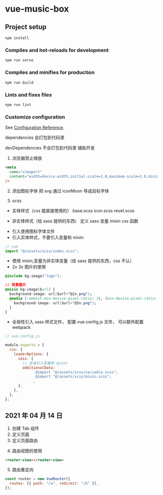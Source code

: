 # vue-music-box

## Project setup

```
npm install
```

### Compiles and hot-reloads for development

```
npm run serve
```

### Compiles and minifies for production

```
npm run build
```

### Lints and fixes files

```
npm run lint
```

### Customize configuration

See [Configuration Reference](https://cli.vuejs.org/config/).

dependencies 会打包到代码里

devDependencies 不会打包到代码里 辅助开发

1. 浏览器禁止缩放

```html
<meta
  name="viewport"
  content="width=device-width,initial-scale=1.0,maximum-scale=1.0,minimum-scale=1.0,user-scalable=no"
/>
```

2. 添加图标字体
   把 svg 通过 iconMoon 导成目标字体

3. scss

- 实体样式（css 能直接使用的）
  base.scss
  icon.scss
  reset.scss

- 非实体样式（给 sass 提供的东西）
  定义 sass 变量
  mixin css 函数

* 引入使用图标字体文件
* 引入实体样式，不要引入变量和 mixin

```js
// vue
import "@/assets/scss/index.scss";
```

- 使用 mixin,变量为非实体变量（给 sass 提供的东西，css 不认）
- 2x 3x 图片的使用

```css
@include bg-image("logo");
```

```css
// 背景图片
@mixin bg-image($url) {
  background-image: url($url+"@2x.png");
  @media (-webkit-min-device-pixel-ratio: 3), (min-device-pixel-ratio: 3) {
    background-image: url($url+"@3x.png");
  }
}
```

- 全局性引入 sass 样式文件，
  配置 vue.config.js 文件，
  可以额外配置 webpack

```js
// vue.config.js

module.exports = {
  css: {
    loaderOptions: {
      sass: {
        // 全局引入变量和 mixin
        additionalData: `
              @import "@/assets/scss/variable.scss";
              @import "@/assets/scss/mixin.scss";
            `,
      },
    },
  },
};
```

## 2021 年 04 月 14 日

1. 创建 Tab 组件
2. 定义页面
3. 定义页面路由

4) 路由视图的使用

```html
<router-view></router-view>
```

5. 路由重定向

```js
const router = new VueRouter({
  routes: [{ path: "/a", redirect: "/b" }],
});
```
